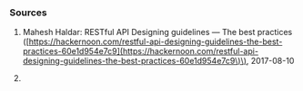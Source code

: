 ### Sources

1. Mahesh Haldar: RESTful API Designing guidelines — The best practices \([https://hackernoon.com/restful-api-designing-guidelines-the-best-practices-60e1d954e7c9](https://hackernoon.com/restful-api-designing-guidelines-the-best-practices-60e1d954e7c9\)\), 2017-08-10

2. 


